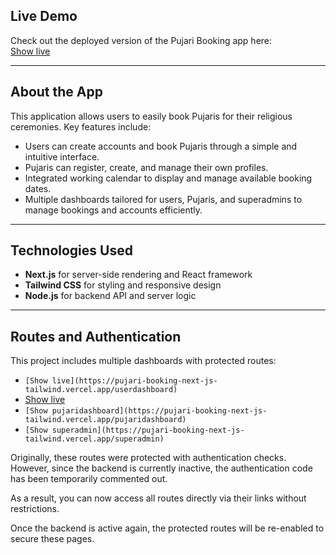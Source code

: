 ## Live Demo

Check out the deployed version of the Pujari Booking app here:  
[Show live](https://pujari-booking-next-js-tailwind.vercel.app/)

---

## About the App

This application allows users to easily book Pujaris for their religious ceremonies. Key features include:

- Users can create accounts and book Pujaris through a simple and intuitive interface.
- Pujaris can register, create, and manage their own profiles.
- Integrated working calendar to display and manage available booking dates.
- Multiple dashboards tailored for users, Pujaris, and superadmins to manage bookings and accounts efficiently.

---

## Technologies Used

- **Next.js** for server-side rendering and React framework  
- **Tailwind CSS** for styling and responsive design  
- **Node.js** for backend API and server logic  

---

## Routes and Authentication

This project includes multiple dashboards with protected routes:

- `[Show live](https://pujari-booking-next-js-tailwind.vercel.app/userdashboard)`
- [Show live](https://pujari-booking-next-js-tailwind.vercel.app/)
- `[Show pujaridashboard](https://pujari-booking-next-js-tailwind.vercel.app/pujaridashboard)`
- `[Show superadmin](https://pujari-booking-next-js-tailwind.vercel.app/superadmin)`

Originally, these routes were protected with authentication checks. However, since the backend is currently inactive, the authentication code has been temporarily commented out.

As a result, you can now access all routes directly via their links without restrictions.

Once the backend is active again, the protected routes will be re-enabled to secure these pages.

